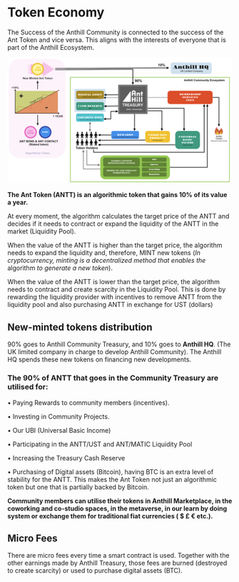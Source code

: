 # Token Economy

The Success of the Anthill Community is connected to the success of the Ant Token and vice versa. This aligns with the interests of everyone that is part of the Anthill Ecosystem.

![click to enlarge](<.gitbook/assets/Anthill Token Economy (1).png>)

**The Ant Token (ANTT) is an algorithmic token that gains 10% of its value a year.**

At every moment, the algorithm calculates the target price of the ANTT and decides if it needs to contract or expand the liquidity of the ANTT in the market (Liquidity Pool).

When the value of the ANTT is higher than the target price, the algorithm needs to expand the liquidity and, therefore, MINT new tokens (_In cryptocurrency, minting is a decentralized method that enables the_ algorithm _to generate a new token_).

When the value of the ANTT is lower than the target price, the algorithm needs to contract and create scarcity in the Liquidity Pool. This is done by rewarding the liquidity provider with incentives to remove ANTT from the liquidity pool and also purchasing ANTT in exchange for UST (dollars)

## New-minted tokens distribution&#x20;

90% goes to Anthill Community Treasury, and 10% goes to **Anthill HQ**. (The UK limited company in charge to develop Anthill Community). The Anthill HQ spends these new tokens on financing new developments.

### **The 90% of ANTT that goes in the Community Treasury are utilised for:**

• Paying Rewards to community members (incentives).

• Investing in Community Projects.

• Our UBI (Universal Basic Income)

• Participating in the ANTT/UST and ANT/MATIC Liquidity Pool

• Increasing the Treasury Cash Reserve

• Purchasing of Digital assets (Bitcoin), having BTC is an extra level of stability for the ANTT. This makes the Ant Token not just an algorithmic token but one that is partially backed by Bitcoin.

**Community members can utilise their tokens in Anthill Marketplace, in the coworking and co-studio spaces, in the metaverse, in our learn by doing system or exchange them for traditional fiat currencies ( $ £ € etc.).**

## Micro Fees

There are micro fees every time a smart contract is used. Together with the other earnings made by Anthill Treasury, those fees are burned (destroyed to create scarcity) or used to purchase digital assets (BTC).
